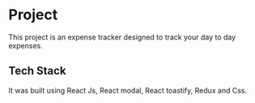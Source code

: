 # Project

This project is an expense tracker designed to track your day to day expenses.

## Tech Stack

It was built using React Js, React modal, React toastify, Redux and Css.

